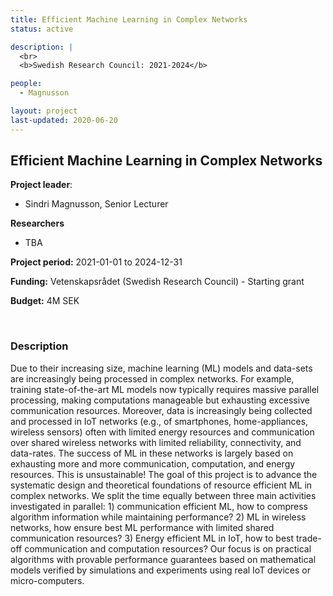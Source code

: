 ```yaml
---
title: Efficient Machine Learning in Complex Networks
status: active

description: |
  <br>
  <b>Swedish Research Council: 2021-2024</b>

people:
  - Magnusson

layout: project
last-updated: 2020-06-20
---
```


##  Efficient Machine Learning in Complex Networks

**Project leader**:
- Sindri Magnusson, Senior Lecturer

**Researchers**
- TBA

**Project period:** 2021-01-01 to 2024-12-31

**Funding:** Vetenskapsrådet (Swedish Research Council) - Starting grant

**Budget:** 4M SEK

<br>

### Description

Due to their increasing size, machine learning (ML) models and data-sets are increasingly being processed in complex networks. For example, training state-of-the-art ML models now typically requires massive parallel processing, making computations manageable but exhausting excessive communication resources. Moreover, data is increasingly being collected and processed in IoT networks (e.g., of smartphones, home-appliances, wireless sensors) often with limited energy resources and communication over shared wireless networks with limited reliability, connectivity, and data-rates. The success of ML in these networks is largely based on exhausting more and more communication, computation, and energy resources. This is unsustainable! The goal of this project is to advance the systematic design and theoretical foundations of resource efficient ML in complex networks.  We split the time equally between three main activities investigated in parallel: 1) communication efficient ML, how to compress algorithm information while maintaining performance? 2) ML in wireless networks, how ensure best ML performance with limited shared communication resources? 3) Energy efficient ML in IoT, how to best trade-off communication and computation resources? Our focus is on practical algorithms with provable performance guarantees based on mathematical models verified by simulations and experiments using real IoT devices or micro-computers.
